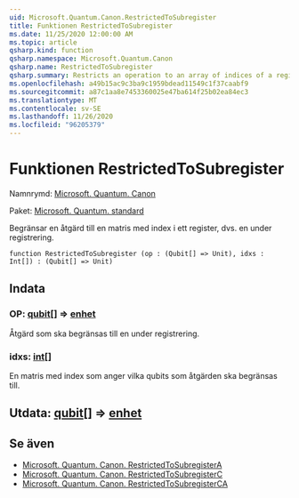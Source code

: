 ```yaml
---
uid: Microsoft.Quantum.Canon.RestrictedToSubregister
title: Funktionen RestrictedToSubregister
ms.date: 11/25/2020 12:00:00 AM
ms.topic: article
qsharp.kind: function
qsharp.namespace: Microsoft.Quantum.Canon
qsharp.name: RestrictedToSubregister
qsharp.summary: Restricts an operation to an array of indices of a register, i.e., a subregister.
ms.openlocfilehash: a49b15ac9c3ba9c1959bdead11549c1f37caabf9
ms.sourcegitcommit: a87c1aa8e7453360025e47ba614f25b02ea84ec3
ms.translationtype: MT
ms.contentlocale: sv-SE
ms.lasthandoff: 11/26/2020
ms.locfileid: "96205379"
---
```

# <a name="restrictedtosubregister-function"></a>Funktionen RestrictedToSubregister

Namnrymd: [Microsoft. Quantum. Canon](xref:Microsoft.Quantum.Canon)

Paket: [Microsoft. Quantum. standard](https://nuget.org/packages/Microsoft.Quantum.Standard)


Begränsar en åtgärd till en matris med index i ett register, dvs. en under registrering.

```qsharp
function RestrictedToSubregister (op : (Qubit[] => Unit), idxs : Int[]) : (Qubit[] => Unit)
```


## <a name="input"></a>Indata

### <a name="op--qubit--unit"></a>OP: [qubit](xref:microsoft.quantum.lang-ref.qubit)[] => [enhet](xref:microsoft.quantum.lang-ref.unit) 

Åtgärd som ska begränsas till en under registrering.


### <a name="idxs--int"></a>idxs: [int](xref:microsoft.quantum.lang-ref.int)[]

En matris med index som anger vilka qubits som åtgärden ska begränsas till.



## <a name="output--qubit--unit"></a>Utdata: [qubit](xref:microsoft.quantum.lang-ref.qubit)[] => [enhet](xref:microsoft.quantum.lang-ref.unit) 



## <a name="see-also"></a>Se även

- [Microsoft. Quantum. Canon. RestrictedToSubregisterA](xref:Microsoft.Quantum.Canon.RestrictedToSubregisterA)
- [Microsoft. Quantum. Canon. RestrictedToSubregisterC](xref:Microsoft.Quantum.Canon.RestrictedToSubregisterC)
- [Microsoft. Quantum. Canon. RestrictedToSubregisterCA](xref:Microsoft.Quantum.Canon.RestrictedToSubregisterCA)